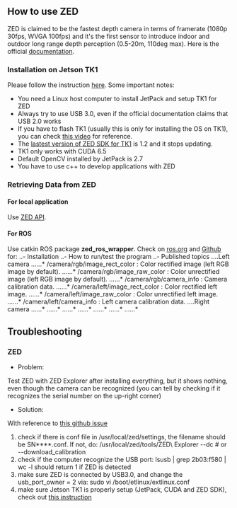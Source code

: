## How to use ZED
ZED is claimed to be the fastest depth camera in terms of framerate (1080p 30fps, WVGA 100fps) and it's the first sensor
to introduce indoor and outdoor long range depth perception (0.5-20m, 110deg max).
Here is the official [documentation](https://www.stereolabs.com/documentation/overview/getting-started/introduction.html).

### Installation on Jetson TK1
Please follow the instruction [here](https://www.stereolabs.com/blog/index.php/2015/09/24/getting-started-with-jetson-tk1-and-zed/).
Some important notes:
- You need a Linux host computer to install JetPack and setup TK1 for ZED
- Always try to use USB 3.0, even if the official documentation claims that USB 2.0 works
- If you have to flash TK1 (usually this is only for installing the OS on TK1), you can check [this video](https://devtalk.nvidia.com/default/topic/1001763/jetson-tx2/error-jetpack-must-be-run-on-x86_64-host-platform-detected-aarch64-platform-/) for reference.
- The [lastest version of ZED SDK for TK1](https://www.stereolabs.com/developers/release/1.2/) is 1.2 and it stops updating.
- TK1 only works with CUDA 6.5
- Default OpenCV installed by JetPack is 2.7
- You have to use c++ to develop applications with ZED

### Retrieving Data from ZED
#### For local application
Use [ZED API](https://www.stereolabs.com/developers/documentation/API/index.html).
#### For ROS
Use catkin ROS package **zed_ros_wrapper**. Check on [ros.org](http://wiki.ros.org/zed-ros-wrapper) and [Github](https://github.com/stereolabs/zed-ros-wrapper) for:
..- Installation
..- How to run/test the program
..- Published topics
....Left camera
......* /camera/rgb/image_rect_color : Color rectified image (left RGB image by default). 
......* /camera/rgb/image_raw_color : Color unrectified image (left RGB image by default). 
......* /camera/rgb/camera_info : Camera calibration data. 
......* /camera/left/image_rect_color : Color rectified left image. 
......* /camera/left/image_raw_color : Color unrectified left image. 
......* /camera/left/camera_info : Left camera calibration data. 
....Right camera
......* 
......* 
......* 
......* 
......* 
......* 
......* 



## Troubleshooting
### ZED
- Problem:

Test ZED with ZED Explorer after installing everything, but it shows nothing, even though the camera can be recognized (you can tell by checking if it recognizes the serial number on the up-right corner)
- Solution:

With reference to [this github issue](https://github.com/stereolabs/zed-ros-wrapper/issues/28)
1. check if there is conf file in /usr/local/zed/settings, the filename should be SN****.conf. If not, do:
/usr/local/zed/tools/ZED\ Explorer --dc # or --download_calibration
2. check if the computer recognize the USB port:
lsusb | grep 2b03:f580 | wc -l
should return 1 if ZED is detected
3. make sure ZED is connected by USB3.0, and change the usb_port_owner = 2 via:
sudo vi /boot/etlinux/extlinux.conf
4. make sure Jetson TK1 is properly setup (JetPack, CUDA and ZED SDK), check out [this instruction](
https://www.stereolabs.com/blog/index.php/2015/09/24/getting-started-with-jetson-tk1-and-zed/)
